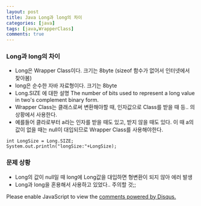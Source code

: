 ```yaml
---
layout: post
title: Java Long과 long의 차이
categories: [java]
tags: [java,WrapperClass]
comments: true
---
```


### Long과 long의 차이
- Long은 Wrapper Class이다. 크기는 8byte (sizeof 함수가 없어서 인터넷에서 찾아봄)
- long은 순수한 자바 자료형이다. 크기는 8byte
- Long.SIZE 에 대한 설명 The number of bits used to represent a long value in two's complement binary form.
- Wrapper Class는 클래스로써 변환해야할 때, 인자값으로 Class를 받을 때 등.. 의 상황에서 사용한다.
- 예를들어 클라로부터 a라는 인자를 받을 때도 있고, 받지 않을 때도 있다. 이 때 a의 값이 없을 때는 null이 대입되므로 Wrapper Class를 사용해야한다.

~~~
int LongSize = Long.SIZE;
System.out.println("longSize:"+LongSize);
~~~

### 문제 상황
- Long의 값이 null일 때 long에 Long값을 대입하면 형변환이 되지 않아 에러 발생
- Long과 long을 혼용해서 사용하고 있었다.. 주의할 것;;


<div id="disqus_thread"></div>
<script>

/**
*  RECOMMENDED CONFIGURATION VARIA*BLES: EDIT AND UNCOMMENT THE SECTION BELOW TO INSERT DYNAMIC VALUES FROM YOUR PLATFORM OR CMS.
*  LEARN WHY DEFINING THESE VARIABLES IS IMPORTANT: https://disqus.com/admin/universalcode/#configuration-variables*/
/*
var disqus_config = function () {
this.page.url = PAGE_URL;  // Replace PAGE_URL with your page's canonical URL variable
this.page.identifier = PAGE_IDENTIFIER; // Replace PAGE_IDENTIFIER with your page's unique identifier variable
};
*/
(function() { // DON'T EDIT BELOW THIS LINE
var d = document, s = d.createElement('script');
s.src = 'https://parkwonhui.disqus.com/embed.js';
s.setAttribute('data-timestamp', +new Date());
(d.head || d.body).appendChild(s);
})();
</script>
<noscript>Please enable JavaScript to view the <a href="https://disqus.com/?ref_noscript">comments powered by Disqus.</a></noscript>

